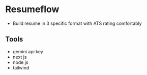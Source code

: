 # Resumeflow
  - Build resume in 3 specific format with ATS rating comfortably 
 ## Tools 
 - gemini api key 
 - next js 
 - node js
 - tailwind 






